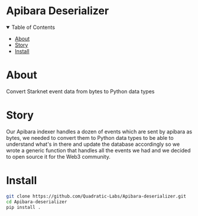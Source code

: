 # Apibara Deserializer

<details open ="open">
<summary>Table of Contents</summary>

- [About](#about)
- [Story](#story)
- [Install](#install)

</details>

# About
Convert Starknet event data from bytes to Python data types


# Story
Our Apibara indexer handles a dozen of events which are sent by apibara as bytes, we needed to convert them to Python data types to be able to understand what's in there and update the database accordingly so we wrote a generic function that handles all the events we had and we decided to open source it for the Web3 community.


# Install

```bash
git clone https://github.com/Quadratic-Labs/Apibara-deserializer.git
cd Apibara-deserializer
pip install .
```
